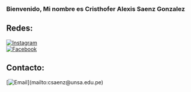 ### Bienvenido, Mi nombre es Cristhofer Alexis Saenz Gonzalez 
## Redes:

[![Instagram](https://img.shields.io/badge/Instagram-@hialexiis-E4405F?style=for-the-badge&logo=instagram&logoColor=white&labelColor=101010)](https://www.instagram.com/hialexiis/)
<br>
[![Facebook](https://img.shields.io/badge/Facebook-Alexiiis.Sg-1877F2?style=for-the-badge&logo=facebook&logoColor=white&labelColor=101010)](https://www.facebook.com/Alexiiis.Sg)
<br>
## Contacto:
[![Email](https://img.shields.io/badge/csaenz@unsa.edu.pe.com-mi_email_personal_(slow_response)-D14836?style=for-the-badge&logo=gmail&logoColor=white&labelColor=101010)](mailto:csaenz@unsa.edu.pe)
